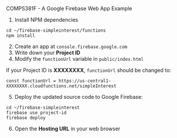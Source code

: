 COMPS381F - A Google Firebase Web App Example

1. Install NPM dependencies
```
cd ~/firebase-simpleinterest/functions
npm install
```
2. Create an app at `console.firebase.google.com`
3. Write down your **Project ID**
4. Modify the `functionUrl` variable in `public/index.html`

If your Project ID is **XXXXXXXX**, `functionUrl` should be changed to:
```
const functionUrl = https://us-central1-XXXXXXXX.cloudfunctions.net/simpleInterest
```
5. Deploy the updated source code to Google Firebase:
```
cd ~/firebase-simpleinterest
firebase use project-id
firebase deploy
```
6. Open the **Hosting URL** in your web browser
